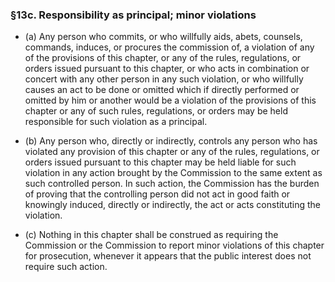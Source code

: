### §13c. Responsibility as principal; minor violations
* (a) Any person who commits, or who willfully aids, abets, counsels, commands, induces, or procures the commission of, a violation of any of the provisions of this chapter, or any of the rules, regulations, or orders issued pursuant to this chapter, or who acts in combination or concert with any other person in any such violation, or who willfully causes an act to be done or omitted which if directly performed or omitted by him or another would be a violation of the provisions of this chapter or any of such rules, regulations, or orders may be held responsible for such violation as a principal.

* (b) Any person who, directly or indirectly, controls any person who has violated any provision of this chapter or any of the rules, regulations, or orders issued pursuant to this chapter may be held liable for such violation in any action brought by the Commission to the same extent as such controlled person. In such action, the Commission has the burden of proving that the controlling person did not act in good faith or knowingly induced, directly or indirectly, the act or acts constituting the violation.

* (c) Nothing in this chapter shall be construed as requiring the Commission or the Commission to report minor violations of this chapter for prosecution, whenever it appears that the public interest does not require such action.